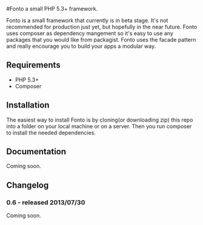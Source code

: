 #Fonto a small PHP 5.3+ framework.

Fonto is a small framework that currently is in beta stage.
It's not recommended for production just yet, but hopefully in the near
future. Fonto uses composer as dependency mangement so it's easy
to use any packages that you would like from packagist. Fonto uses
the facade pattern and really encourage you to build your apps a modular
way.

Requirements
------------

* PHP 5.3+
* Composer

Installation
------------

The easiest way to install Fonto is by cloning(or downloading zip) this repo into a folder on your local machine
or on a server. Then you run composer to install the needed dependencies.

Documentation
-------------

Coming soon.

Changelog
---------

### 0.6 - released 2013/07/30

Coming soon.